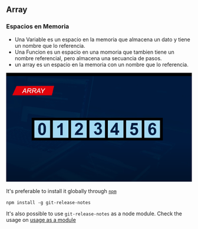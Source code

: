 ## Array
### Espacios en Memoria

- Una Variable es un espacio en la memoria que almacena un dato y tiene un nombre que lo referencia.
- Una Funcion es un espacio en una momoria que tambien tiene un nombre referencial, pero almacena una secuancia de pasos.
- un array es un espacio en la memoria con un nombre que lo referencia.

![php](./images/array.png)


It's preferable to install it globally through [`npm`](https://www.npmjs.com/package/git-release-notes)

    npm install -g git-release-notes

It's also possible to use `git-release-notes` as a node module. Check the usage on [usage as a module](#Usage_as_a_module)
